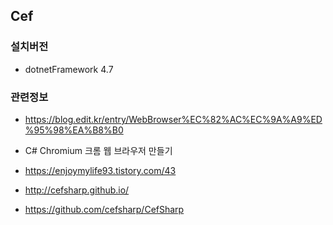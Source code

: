 
## Cef

### 설치버전
-  dotnetFramework 4.7

### 관련정보
 - https://blog.edit.kr/entry/WebBrowser%EC%82%AC%EC%9A%A9%ED%95%98%EA%B8%B0
 
 - C# Chromium 크롬 웹 브라우저 만들기
 
 - https://enjoymylife93.tistory.com/43
 
 
 - http://cefsharp.github.io/
 
 - https://github.com/cefsharp/CefSharp